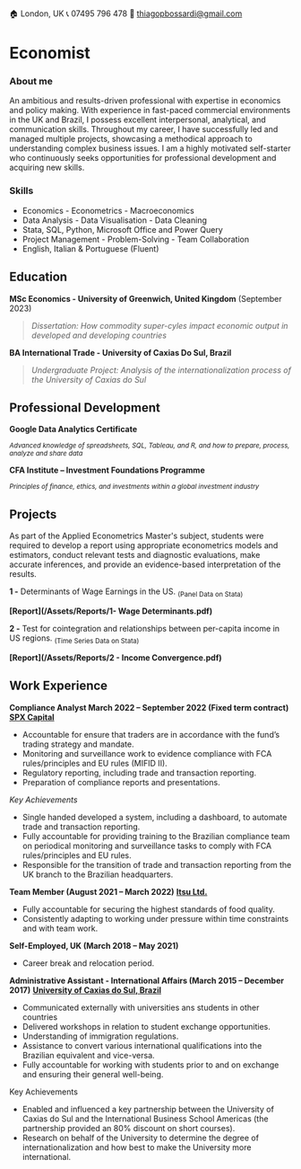 🏠 London, UK	     📞 07495 796 478	      📧 thiagopbossardi@gmail.com

# Economist

### About me
An ambitious and results-driven professional with expertise in economics and policy making. With experience in fast-paced commercial environments in the UK and Brazil, I possess excellent interpersonal, analytical, and communication skills. Throughout my career, I have successfully led and managed multiple projects, showcasing a methodical approach to understanding complex business issues. I am a highly motivated self-starter who continuously seeks opportunities for professional development and acquiring new skills.

### Skills
- Economics - Econometrics - Macroeconomics 
- Data Analysis - Data Visualisation - Data Cleaning  
- Stata, SQL, Python, Microsoft Office and Power Query
- Project Management - Problem-Solving - Team Collaboration
- English, Italian & Portuguese (Fluent)


## Education
**MSc Economics - University of Greenwich, United Kingdom** (September 2023)

  >*Dissertation: How commodity super-cyles impact economic output in developed and developing countries*
 
**BA International Trade - University of Caxias Do Sul, Brazil**

  >*Undergraduate Project: Analysis of the internationalization process of the University of Caxias do Sul*


## Professional Development
**Google Data Analytics Certificate**

<sub>*Advanced knowledge of spreadsheets, SQL, Tableau, and R, and how to prepare, process, analyze and share data*</sub>

**CFA Institute – Investment Foundations Programme**

<sub>*Principles of finance, ethics, and investments within a global investment industry*</sub> 


## Projects
 As part of the Applied Econometrics Master's subject, students were required to develop a report using appropriate econometrics models and estimators, conduct relevant tests and diagnostic evaluations, make accurate inferences, and provide an evidence-based interpretation of the results.

**1 -** Determinants of Wage Earnings in the US.
<sub>(Panel Data on Stata)</sub> 

**[Report](/Assets/Reports/1- Wage Determinants.pdf)**


**2 -** Test for cointegration and relationships between per-capita income in US regions.
<sub>(Time Series Data on Stata)</sub> 

**[Report](/Assets/Reports/2 - Income Convergence.pdf)**



## Work Experience
**Compliance Analyst March 2022 – September 2022 (Fixed term contract)**
**[SPX Capital](https://www.spxcapital.com/en/home/)**
- Accountable for ensure that traders are in accordance with the fund’s trading strategy and mandate.
- Monitoring and surveillance work to evidence compliance with FCA rules/principles and EU rules (MIFID II).
- Regulatory reporting, including trade and transaction reporting.
-	Preparation of compliance reports and presentations.


*Key Achievements*
- Single handed developed a system, including a dashboard, to automate trade and transaction reporting.
- Fully accountable for providing training to the Brazilian compliance team on periodical monitoring and surveillance tasks to comply with FCA rules/principles and EU rules.
- Responsible for the transition of trade and transaction reporting from the UK branch to the Brazilian headquarters.

**Team Member (August 2021 – March 2022)**
**[Itsu Ltd.](https://www.itsu.com/)**
- Fully accountable for securing the highest standards of food quality.
- Consistently adapting to working under pressure within time constraints and with team work. 

**Self-Employed, UK (March 2018 – May 2021)**
- Career break and relocation period.   
  
**Administrative Assistant - International Affairs (March 2015 – December 2017)**
**[University of Caxias do Sul, Brazil](https://www.ucs.br/site)**
-	Communicated externally with universities ans students in other countries
-	Delivered workshops in relation to student exchange opportunities.
-	Understanding of immigration regulations. 
-	Assistance to convert various international qualifications into the Brazilian equivalent and vice-versa.
-	Fully accountable for working with students prior to and on exchange and ensuring their general well-being.
  
Key Achievements
-	Enabled and influenced a key partnership between the University of Caxias do Sul and the International Business School Americas (the partnership provided an 80% discount on short courses).
-	Research on behalf of the University to determine the degree of internationalization and how best to make the University more international. 

